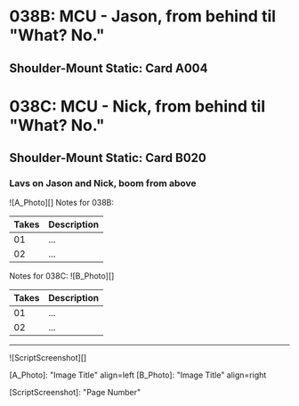 # 038B: MCU - Jason, from behind til "What? No."
## Shoulder-Mount Static: Card A004

# 038C: MCU - Nick, from behind til "What? No."
## Shoulder-Mount Static: Card B020

### Lavs on Jason and Nick, boom from above

![A_Photo][]
Notes for 038B: 

| Takes | Description |
|:---|:----|
| 01 | ... |
| 02 | ... |

Notes for 038C: 
![B_Photo][]

| Takes | Description |
|:---|:----|
| 01 | ... |
| 02 | ... |

----

![ScriptScreenshot][]


[A_Photo]:  "Image Title" align=left
[B_Photo]:  "Image Title" align=right

[ScriptScreenshot]: "Page Number"